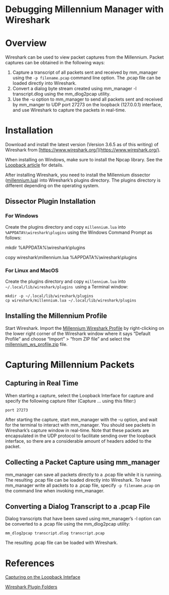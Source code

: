 # Debugging Millennium Manager with Wireshark


# Overview

Wireshark can be used to view packet captures from the Millennium.  Packet captures can be obtained in the following ways:



1. Capture a transcript of all packets sent and received by mm_manager using the `-p filename.pcap` command line option.  The .pcap file can be loaded directly into Wireshark.
2. Convert a dialog byte stream created using mm_manager -l transcript.dlog using the mm_dlog2pcap utility.
3. Use the -u option to mm_manager to send all packets sent and received by mm_manger to UDP port 27273 on the loopback (127.0.0.1) interface, and use Wireshark to capture the packets in real-time.


# Installation

Download and install the latest version (Version 3.6.5 as of this writing) of Wireshark from [https://www.wireshark.org/](https://www.wireshark.org/).

When installing on Windows, make sure to install the Npcap library.  See the [Loopback article](https://wiki.wireshark.org/CaptureSetup/Loopback) for details.

After installing Wireshark, you need to install the Millennium dissector ([millennium.lua](https://github.com/hharte/mm_manager/blob/master/wireshark/millennium.lua)) into Wireshark’s plugins directory.  The plugins directory is different depending on the operating system.


## Dissector Plugin Installation


### For Windows

Create the plugins directory and copy `millennium.lua` into `%APPDATA%\wireshark\plugins` using the Windows Command Prompt as follows:

mkdir %APPDATA%\wireshark\plugins

copy wireshark\millennium.lua %APPDATA%\wireshark\plugins


### For Linux and MacOS

Create the plugins directory and copy `millennium.lua` into `~/.local/lib/wireshark/plugins `using a Terminal window:


```
mkdir -p ~/.local/lib/wireshark/plugins
cp wireshark/millennium.lua ~/.local/lib/wireshark/plugins
```



## Installing the Millennium Profile

Start Wireshark.  Import the [Millennium Wireshark Profile](https://github.com/hharte/mm_manager/blob/master/wireshark/millennium_ws_profile.zip) by right-clicking on the lower right corner of the Wireshark window where it says “Default Profile” and choose “Import” > “from ZIP file” and select the [millennium_ws_profile.zip](https://github.com/hharte/mm_manager/blob/master/wireshark/millennium_ws_profile.zip) file.


# Capturing Millennium Packets


## Capturing in Real Time

When starting a capture, select the Loopback Interface for capture and specify the following capture filter (Capture … using this filter:)


```
port 27273
```


After starting the capture, start mm_manager with the -u option, and wait for the terminal to interact with mm_manager.  You should see packets in Wireshark’s capture window in real-time.  Note that these packets are encapsulated in the UDP protocol to facilitate sending over the loopback interface, so there are a considerable amount of headers added to the packet.


## Collecting a Packet Capture using mm_manager

mm_manager can save all packets directly to a .pcap file while it is running.  The resulting .pcap file can be loaded directly into Wireshark.  To have mm_manager write all packets to a .pcap file, specify `-p filename.pcap` on the command line when invoking mm_manager.


## Converting a Dialog Transcript to a .pcap File

Dialog transcripts that have been saved using mm_manager’s -l option can be converted to a .pcap file using the mm_dlog2pcap utility:


```
mm_dlog2pcap transcript.dlog transcript.pcap
```


The resulting .pcap file can be loaded with Wireshark.


# References

[Capturing on the Loopback Inteface](https://wiki.wireshark.org/CaptureSetup/Loopback) 

[Wireshark Plugin Folders](https://www.wireshark.org/docs/wsug_html_chunked/ChPluginFolders.html)
